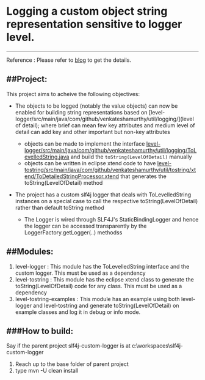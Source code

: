 # Logging a custom object string representation sensitive to logger level.
---------------------------------------------------------------------------------------

Reference : Please refer to [blog](http://vemurthy.blogspot.in/2016/03/slf4j-custom-logger-using-customized.html "Slf4j custom logger") to get the details.
 
##Project:
----------
This project aims to acheive the following objectives:

*   The objects to be logged (notably the value objects) can now be enabled for building string representations based on [level-logger/src/main/java/com/github/venkateshamurthy/util/logging/](level of detail); where brief can mean few key attributes and medium level of detail can add key and other important but non-key attributes

    +    objects can be made to implement the interface [level-logger/src/main/java/com/github/venkateshamurthy/util/logging/ToLevelledString.java](ToLevelledString) and build the <code>toString(LevelOfDetail)</code> manually
    +    objects can be written in eclipse xtend code to have [level-tostring/src/main/java/com/github/venkateshamurthy/util/tostring/xtend/ToDetailedStringProcessor.xtend](@ToLevelledStringAnnotation) that generates the toString(LevelOfDetail) method

*   The project has a custom slf4j logger that deals with ToLevelledString instances on a special case to call the respective toString(LevelOfDetail) rather than default toString method

    +   The Logger is wired through SLF4J's StaticBindingLogger and hence the logger can be accessed transparently by the LoggerFactory.getLogger(..) methodss
    
##Modules:
----------
1.  level-logger            : This module has the ToLevelledString interface and the custom logger. This must be used as a dependency
2.  level-tostring          : This module has the eclipse xtend class to generate the toString(LevelOfDetail) code for any class. This must be used as a dependency
3.  level-tostring-examples : This module has an example using both level-logger and level-tostring and generate toString(LevelOfDetail) on example classes and log it in debug or info mode.

###How to build:
----------------
Say if the parent project slf4j-custom-logger is at c:\workspaces\slf4j-custom-logger

1.  Reach up to the base folder of parent project
2.  type mvn -U clean install


